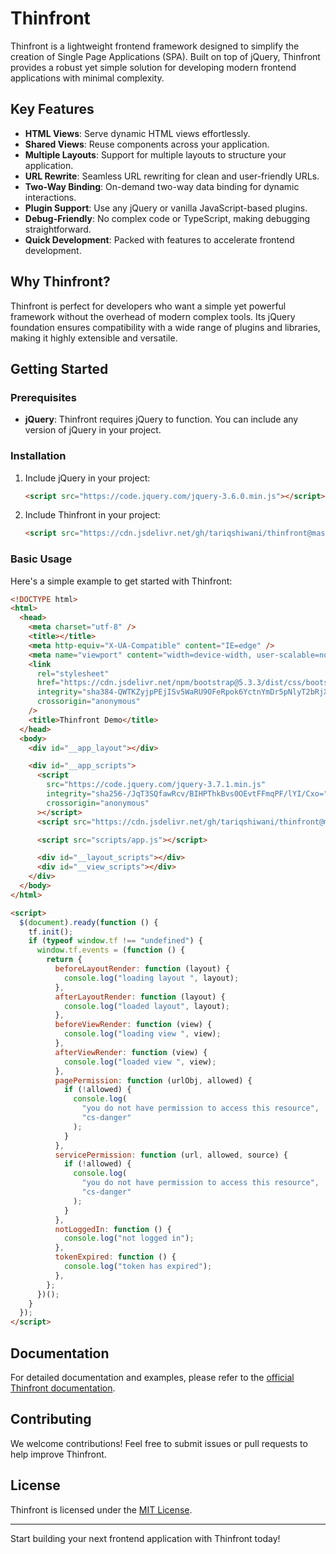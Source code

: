 # Thinfront

Thinfront is a lightweight frontend framework designed to simplify the creation of Single Page Applications (SPA). Built on top of jQuery, Thinfront provides a robust yet simple solution for developing modern frontend applications with minimal complexity.

## Key Features

- **HTML Views**: Serve dynamic HTML views effortlessly.
- **Shared Views**: Reuse components across your application.
- **Multiple Layouts**: Support for multiple layouts to structure your application.
- **URL Rewrite**: Seamless URL rewriting for clean and user-friendly URLs.
- **Two-Way Binding**: On-demand two-way data binding for dynamic interactions.
- **Plugin Support**: Use any jQuery or vanilla JavaScript-based plugins.
- **Debug-Friendly**: No complex code or TypeScript, making debugging straightforward.
- **Quick Development**: Packed with features to accelerate frontend development.

## Why Thinfront?

Thinfront is perfect for developers who want a simple yet powerful framework without the overhead of modern complex tools. Its jQuery foundation ensures compatibility with a wide range of plugins and libraries, making it highly extensible and versatile.

## Getting Started

### Prerequisites

- **jQuery**: Thinfront requires jQuery to function. You can include any version of jQuery in your project.

### Installation

1. Include jQuery in your project:

   ```html
   <script src="https://code.jquery.com/jquery-3.6.0.min.js"></script>
   ```

2. Include Thinfront in your project:
   ```html
   <script src="https://cdn.jsdelivr.net/gh/tariqshiwani/thinfront@master/src/tf.js"></script>
   ```

### Basic Usage

Here's a simple example to get started with Thinfront:

```html
<!DOCTYPE html>
<html>
  <head>
    <meta charset="utf-8" />
    <title></title>
    <meta http-equiv="X-UA-Compatible" content="IE=edge" />
    <meta name="viewport" content="width=device-width, user-scalable=no" />
    <link
      rel="stylesheet"
      href="https://cdn.jsdelivr.net/npm/bootstrap@5.3.3/dist/css/bootstrap.min.css"
      integrity="sha384-QWTKZyjpPEjISv5WaRU9OFeRpok6YctnYmDr5pNlyT2bRjXh0JMhjY6hW+ALEwIH"
      crossorigin="anonymous"
    />
    <title>Thinfront Demo</title>
  </head>
  <body>
    <div id="__app_layout"></div>

    <div id="__app_scripts">
      <script
        src="https://code.jquery.com/jquery-3.7.1.min.js"
        integrity="sha256-/JqT3SQfawRcv/BIHPThkBvs0OEvtFFmqPF/lYI/Cxo="
        crossorigin="anonymous"
      ></script>
      <script src="https://cdn.jsdelivr.net/gh/tariqshiwani/thinfront@master/src/tf.js"></script>

      <script src="scripts/app.js"></script>

      <div id="__layout_scripts"></div>
      <div id="__view_scripts"></div>
    </div>
  </body>
</html>
```

```html
<script>
  $(document).ready(function () {
    tf.init();
    if (typeof window.tf !== "undefined") {
      window.tf.events = (function () {
        return {
          beforeLayoutRender: function (layout) {
            console.log("loading layout ", layout);
          },
          afterLayoutRender: function (layout) {
            console.log("loaded layout", layout);
          },
          beforeViewRender: function (view) {
            console.log("loading view ", view);
          },
          afterViewRender: function (view) {
            console.log("loaded view ", view);
          },
          pagePermission: function (urlObj, allowed) {
            if (!allowed) {
              console.log(
                "you do not have permission to access this resource",
                "cs-danger"
              );
            }
          },
          servicePermission: function (url, allowed, source) {
            if (!allowed) {
              console.log(
                "you do not have permission to access this resource",
                "cs-danger"
              );
            }
          },
          notLoggedIn: function () {
            console.log("not logged in");
          },
          tokenExpired: function () {
            console.log("token has expired");
          },
        };
      })();
    }
  });
</script>
```

## Documentation

For detailed documentation and examples, please refer to the [official Thinfront documentation](#).

## Contributing

We welcome contributions! Feel free to submit issues or pull requests to help improve Thinfront.

## License

Thinfront is licensed under the [MIT License](LICENSE).

---

Start building your next frontend application with Thinfront today!
